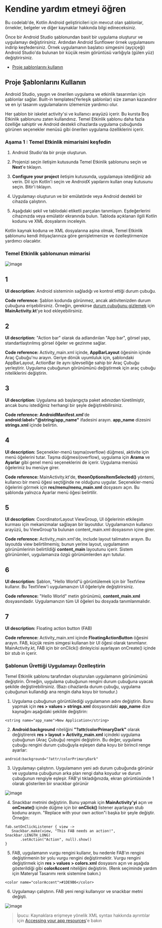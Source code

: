 # Kendine yardım etmeyi öğren

Bu codelab'de, Kotlin Android geliştiricileri için mevcut olan şablonlar, örnekler, belgeler ve diğer kaynaklar hakkında bilgi edineceksiniz.

Önce bir Android Studio şablonundan basit bir uygulama oluşturur ve uygulamayı değiştirirsiniz. Ardından Android Sunflower örnek uygulamasını indirip keşfedersiniz. Örnek uygulamanın başlatıcı simgesini (ayçiçeği) Android Studio'da bulunan bir küçük resim görüntüsü varlığıyla (gülen yüz) değiştirirsiniz.

- [Proje şablonlarını kullanın](#a)

## <a name="a"></a>Proje Şablonlarını Kullanın

Android Studio, yaygın ve önerilen uygulama ve etkinlik tasarımları için şablonlar sağlar.  Built-in templates(Yerleşik şablonlar) size zaman kazandırır ve en iyi tasarım uygulamalarını izlemenize yardımcı olur.

Her şablon bir iskelet activity'si ve kullanıcı arayüzü içerir. Bu kursta Boş Etkinlik şablonunu zaten kullandınız. Temel Etkinlik şablonu daha fazla özelliğe sahiptir ve Android destekli cihazlarda uygulama çubuğunda görünen seçenekler menüsü gibi önerilen uygulama özelliklerini içerir.

### Aşama 1 : Temel Etkinlik mimarisini keşfedin

1. Android Studio'da bir proje oluşturun.

2. Projenizi seçin iletişim kutusunda Temel Etkinlik şablonunu seçin ve **Next**'e tıklayın.

3. **Configure your project** iletişim kutusunda, uygulamaya istediğiniz adı verin. Dil için Kotlin'i seçin ve AndroidX yapılarını kullan onay kutusunu seçin. Bitir'i tıklayın.

4. Uygulamayı oluşturun ve bir emülatörde veya Android destekli bir cihazda çalıştırın.

5. Aşağıdaki şekil ve tablodaki etiketli parçaları tanımlayın. Eşdeğerlerini cihazınızda veya emülatör ekranında bulun. Tabloda açıklanan ilgili Kotlin kodunu ve XML dosyalarını inceleyin.

Kotlin kaynak koduna ve XML dosyalarına aşina olmak, Temel Etkinlik şablonunu kendi ihtiyaçlarınıza göre genişletmenize ve özelleştirmenize yardımcı olacaktır.

### Temel Etkinlik şablonunun mimarisi

![image](https://user-images.githubusercontent.com/70329389/140489247-24f91b85-fc79-4b83-a587-2c776b7e60c8.png)

## 1

**UI description:** Android sisteminin sağladığı ve kontrol ettiği durum çubuğu.

**Code reference:** Şablon kodunda görünmez, ancak aktivitenizden durum çubuğuna erişebilirsiniz. Örneğin, gerekirse [durum çubuğunu gizlemek](https://developer.android.com/training/system-ui/status) için **MainActivity.kt**'ye kod ekleyebilirsiniz.
 
## 2

**UI description:** "Action bar" olarak da adlandırılan "App bar", görsel yapı, standartlaştırılmış görsel öğeler ve gezinme sağlar.  

**Code reference:** Activity_main.xml içinde, **AppBarLayout** öğesinin içinde Araç Çubuğu'nu arayın. Geriye dönük uyumluluk için, şablondaki AppBarLayout, ActionBar ile aynı işlevselliğe sahip bir Araç Çubuğu yerleştirir. Uygulama çubuğunun görünümünü değiştirmek için araç çubuğu niteliklerini değiştirin.

## 3

**UI description:** Uygulama adı başlangıçta paket adınızdan türetilmiştir, ancak bunu istediğiniz herhangi bir şeyle değiştirebilirsiniz.

**Code reference:** **AndroidManifest.xml**'de **android:label="@string/app_name"** ifadesini arayın. **app_name** dizesini **strings.xml** içinde belirtin.

## 4

**UI description:** Seçenekler-menü taşma(overflow) düğmesi, aktivite için menü öğelerini tutar. Taşma düğmesi(overflow), uygulama için **Arama** ve **Ayarlar** gibi genel menü seçeneklerini de içerir. Uygulama menüsü öğeleriniz bu menüye girer.

**Code reference:** MainActivity.kt'de, **theonOptionsItemSelected()** yöntemi, kullanıcı bir menü öğesi seçtiğinde ne olduğunu uygular. Seçenekler-menü öğelerini görmek için **res/menu/menu_main.xml** dosyasını açın. Bu şablonda yalnızca Ayarlar menü öğesi belirtilir.

## 5

**UI description:** CoordinatorLayout ViewGroup, UI öğelerinin etkileşim kurması için mekanizmalar sağlayan bir layoutdur. Uygulamanızın kullanıcı arayüzü, bu ViewGroup'ta bulunan content_main.xml dosyasının içine girer.

**Code reference:** Activity_main.xml'de, include layout talimatını arayın. Bu layoutda view belirtilmemiş; bunun yerine layout, uygulamanın görünümlerinin belirtildiği **content_main** layoutunu içerir. Sistem görünümleri, uygulamanıza özgü görünümlerden ayrı tutulur.

## 6

**UI description:** Şablon, "Hello World"ü görüntülemek için bir TextView kullanır. Bu TextView'i uygulamanızın UI öğeleriyle değiştirirsiniz.

**Code reference:** "Hello World" metin görünümü, **content_main.xml** dosyasındadır. Uygulamanızın tüm UI öğeleri bu dosyada tanımlanmalıdır.

## 7

**UI description:** Floating action button (FAB)

**Code reference:** Activity_main.xml içinde **FloatingActionButton** öğesini arayın. FAB, küçük resim simgesi kullanan bir UI öğesi olarak tanımlanır. MainActivity.kt, FAB için bir onClick() dinleyicisi ayarlayan onCreate() içinde bir stub in içerir.

### Şablonun Ürettiği Uygulamayı Özelleştirin

Temel Etkinlik şablonu tarafından oluşturulan uygulamanın görünümünü değiştirin. Örneğin, uygulama çubuğunun rengini durum çubuğuna uyacak şekilde değiştirebilirsiniz. (Bazı cihazlarda durum çubuğu, uygulama çubuğunun kullandığı ana rengin daha koyu bir tonudur.)

1. Uygulama çubuğunun görüntülediği uygulamanın adını değiştirin. Bunu yapmak için **res > values > strings.xml** dosyasındaki **app_name** dize kaynağını aşağıdaki şekilde değiştirin:

```
<string name="app_name">New Application</string>
```

2. **Android:background** niteliğini **"?attr/colorPrimaryDark"** olarak değiştirerek **res > layout > Activity_main.xml** içindeki uygulama çubuğunun (Araç Çubuğu) rengini değiştirin. Bu değer, uygulama çubuğu rengini durum çubuğuyla eşleşen daha koyu bir birincil renge ayarlar:

```
android:background="?attr/colorPrimaryDark"
```

3. Uygulamayı çalıştırın. Uygulamanın yeni adı durum çubuğunda görünür ve uygulama çubuğunun arka plan rengi daha koyudur ve durum çubuğunun rengiyle eşleşir. FAB'yi tıkladığınızda, ekran görüntüsünde 1 olarak gösterilen bir snackbar görünür

![image](https://user-images.githubusercontent.com/70329389/140573764-88ddb0f2-7139-448d-8c6f-2ba46fbff2fc.png)

4. Snackbar metnini değiştirin. Bunu yapmak için **MainActivity'yi** açın ve **onCreate()** içinde düğme için bir **onClick()**  listener ayarlayan stub kodunu arayın. "Replace with your own action"i başka bir şeyle değiştir. Örneğin:

```
fab.setOnClickListener { view ->
   Snackbar.make(view, "This FAB needs an action!", Snackbar.LENGTH_LONG)
       .setAction("Action", null).show()
}
```

5. FAB, uygulamanın vurgu rengini kullanır, bu nedenle FAB'ın rengini değiştirmenin bir yolu vurgu rengini değiştirmektir. Vurgu rengini değiştirmek için **res > values > colors.xml** dosyasını açın ve aşağıda gösterildiği gibi **colorAccent** niteliğini değiştirin. (Renk seçiminde yardım için Materyal Tasarımı renk sistemine bakın.)

```
<color name="colorAccent">#1DE9B6</color>
```

6. Uygulamayı çalıştırın. FAB yeni rengi kullanıyor ve snackbar metni değişti.

![image](https://user-images.githubusercontent.com/70329389/140574211-74e73f7e-fbb6-4836-b276-a6b87df6eb3a.png)

> İpucu: Kaynaklara erişmeye yönelik XML syntax hakkında ayrıntılar için [Accessing your app resources](https://developer.android.com/guide/topics/resources/providing-resources#Accessing)'e bakın


   

